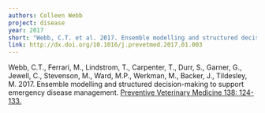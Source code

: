 ```yaml
---
authors: Colleen Webb
project: disease
year: 2017
short: "Webb, C.T. et al. 2017. Ensemble modelling and structured decision-making to support emergency disease management. Preventive Veterinary Medicine 138: 124-133."
link: http://dx.doi.org/10.1016/j.prevetmed.2017.01.003
---
```


Webb, C.T., Ferrari, M., Lindstrom, T., Carpenter, T., Durr, S., Garner, G., Jewell, C., Stevenson, M., Ward, M.P., Werkman, M., Backer, J., Tildesley, M. 2017. Ensemble modelling and structured decision-making to support emergency disease management. [Preventive Veterinary Medicine 138: 124-133.](http://dx.doi.org/10.1016/j.prevetmed.2017.01.003)